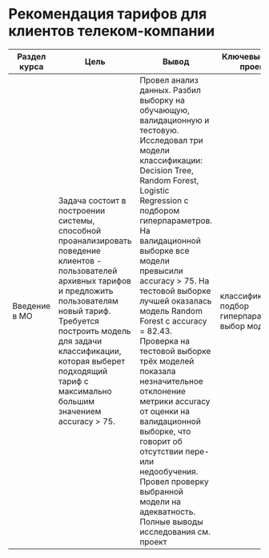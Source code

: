 # Рекомендация тарифов для клиентов телеком-компании

Раздел курса | Цель | Вывод  | Ключевые слова проекта | Используемые библиотеки | Ключевые слова
------------- |---------------- | ----------------  | ---------------- | ----------------------- | -----------------------
Введение в МО | Задача состоит в построении системы, способной проанализировать поведение клиентов - пользователей архивных тарифов и предложить пользователям новый тариф. Требуется построить модель для задачи классификации, которая выберет подходящий тариф с максимально большим значением accuracy > 75. | Провел анализ данных. Разбил выборку на обучающую, валидационную и тестовую. Исследовал три модели классификации: Decision Tree, Random Forest, Logistic Regression с подбором гиперпараметров. На валидационной выборке все модели превысили accuracy > 75. На тестовой выборке лучшей оказалась модель Random Forest с accuracy = 82.43. Проверка на тестовой выборке трёх моделей показала незначительное отклонение метрики accuracy от оценки на валидационной выборке, что говорит об отсутствии пере- или недообучения. Провел проверку выбранной модели на адекватность. Полные выводы исследования см. проект | классификация, подбор гиперпараметров, выбор модели МО | `Pandas`, `Python`, `Numpy`, `Seaborn`, `Scikit-learn`, `Matplotlib` | классификация, подбор гиперпараметров, выбор модели МО


